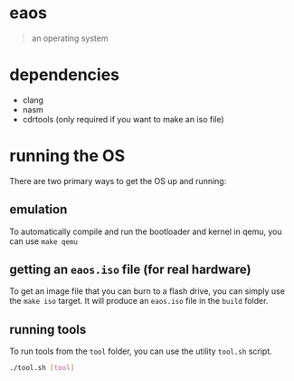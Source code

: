# eaos
> an operating system

# dependencies
- clang
- nasm
- cdrtools (only required if you want to make an iso file)

# running the OS
There are two primary ways to get the OS up and running:

## emulation
To automatically compile and run the bootloader and kernel in qemu,
you can use `make qemu`

## getting an `eaos.iso` file (for real hardware)
To get an image file that you can burn to a flash drive,
you can simply use the `make iso` target. It will produce an
`eaos.iso` file in the `build` folder.

## running tools
To run tools from the `tool` folder, you can use the utility `tool.sh` script.
```sh
./tool.sh [tool]
```